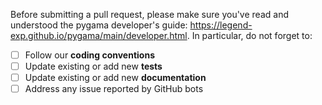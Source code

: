 Before submitting a pull request, please make sure you've read and understood the pygama developer's guide: https://legend-exp.github.io/pygama/main/developer.html. In particular, do not forget to:

- [ ] Follow our **coding conventions**
- [ ] Update existing or add new **tests**
- [ ] Update existing or add new **documentation**
- [ ] Address any issue reported by GitHub bots
